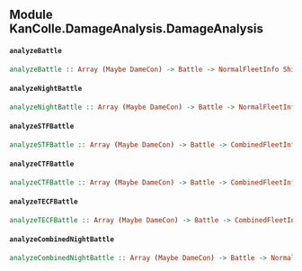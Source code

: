 ## Module KanColle.DamageAnalysis.DamageAnalysis

#### `analyzeBattle`

``` purescript
analyzeBattle :: Array (Maybe DameCon) -> Battle -> NormalFleetInfo ShipResult
```

#### `analyzeNightBattle`

``` purescript
analyzeNightBattle :: Array (Maybe DameCon) -> Battle -> NormalFleetInfo ShipResult
```

#### `analyzeSTFBattle`

``` purescript
analyzeSTFBattle :: Array (Maybe DameCon) -> Battle -> CombinedFleetInfo ShipResult
```

#### `analyzeCTFBattle`

``` purescript
analyzeCTFBattle :: Array (Maybe DameCon) -> Battle -> CombinedFleetInfo ShipResult
```

#### `analyzeTECFBattle`

``` purescript
analyzeTECFBattle :: Array (Maybe DameCon) -> Battle -> CombinedFleetInfo ShipResult
```

#### `analyzeCombinedNightBattle`

``` purescript
analyzeCombinedNightBattle :: Array (Maybe DameCon) -> Battle -> NormalFleetInfo ShipResult
```


